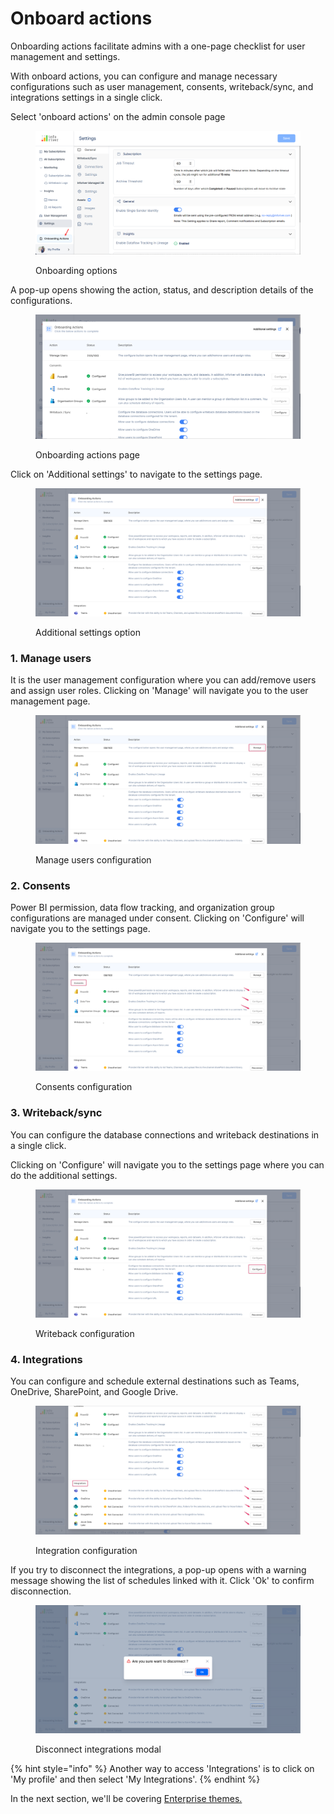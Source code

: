 # Onboard actions

Onboarding actions facilitate admins with a one-page checklist for user management and settings.&#x20;

With onboard actions, you can configure and manage necessary configurations such as user management, consents, writeback/sync, and integrations settings in a single click.

Select 'onboard actions' on the admin console page

<figure><img src="../../.gitbook/assets/Onboard.png" alt=""><figcaption><p>Onboarding options</p></figcaption></figure>

A pop-up opens showing the action, status, and description details of the configurations.

<figure><img src="../../.gitbook/assets/Onboard2.png" alt=""><figcaption><p>Onboarding actions page</p></figcaption></figure>

Click on 'Additional settings' to navigate to the settings page.&#x20;

<figure><img src="../../.gitbook/assets/additional-settings.png" alt=""><figcaption><p>Additional settings option</p></figcaption></figure>

### 1. Manage users&#x20;

It is the user management configuration where you can add/remove users and assign user roles. Clicking on 'Manage' will navigate you to the user management page.

<figure><img src="../../.gitbook/assets/manage-users.png" alt=""><figcaption><p>Manage users configuration</p></figcaption></figure>

### 2. Consents

Power BI permission, data flow tracking, and organization group configurations are managed under consent. Clicking on 'Configure' will navigate you to the settings page.

<figure><img src="../../.gitbook/assets/consent.png" alt=""><figcaption><p>Consents configuration</p></figcaption></figure>

### 3. Writeback/sync

You can configure the database connections and writeback destinations in a single click.

Clicking on 'Configure' will navigate you to the settings page where you can do the additional settings.

<figure><img src="../../.gitbook/assets/writeback-config.png" alt=""><figcaption><p>Writeback configuration</p></figcaption></figure>

### 4. Integrations

You can configure and schedule external destinations such as Teams, OneDrive, SharePoint, and Google Drive.&#x20;

<figure><img src="../../.gitbook/assets/integrations-config.png" alt=""><figcaption><p>Integration configuration</p></figcaption></figure>

If you try to disconnect the integrations,  a pop-up opens with a warning message showing the list of schedules linked with it. Click 'Ok' to confirm disconnection.

<figure><img src="../../.gitbook/assets/disconnect-confirmation.png" alt=""><figcaption><p>Disconnect integrations modal</p></figcaption></figure>

{% hint style="info" %}
Another way to access 'Integrations' is to click on 'My profile' and then select 'My Integrations'.
{% endhint %}

In the next section, we'll be covering [Enterprise themes.](../enterprise-themes.md)
